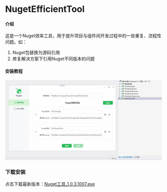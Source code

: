 # NugetEfficientTool

#### 介绍
这是一个Nuget效率工具，用于提升项目与组件间开发过程中的一些重复、流程性问题。如：
1. Nuget包替换为源码引用
2. 修复解决方案下引用Nuget不同版本的问题


#### 安装教程
![使用指导](Readme/introduction.gif)

### 下载安装
点击下载最新版本：[Nuget工具_1.0.3.1007.exe](/Readme/Nuget工具_1.0.3.1007.exe)
